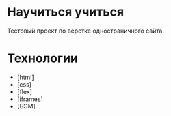 # Научиться учиться
Тестовый проект по верстке одностраничного сайта.

# Технологии
- [html]
- [css]
- [flex]
- [iframes]
- [БЭМ]...
